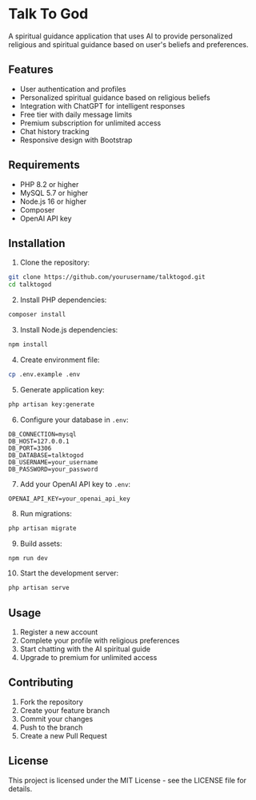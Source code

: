 # Talk To God

A spiritual guidance application that uses AI to provide personalized religious and spiritual guidance based on user's beliefs and preferences.

## Features

- User authentication and profiles
- Personalized spiritual guidance based on religious beliefs
- Integration with ChatGPT for intelligent responses
- Free tier with daily message limits
- Premium subscription for unlimited access
- Chat history tracking
- Responsive design with Bootstrap

## Requirements

- PHP 8.2 or higher
- MySQL 5.7 or higher
- Node.js 16 or higher
- Composer
- OpenAI API key

## Installation

1. Clone the repository:
```bash
git clone https://github.com/yourusername/talktogod.git
cd talktogod
```

2. Install PHP dependencies:
```bash
composer install
```

3. Install Node.js dependencies:
```bash
npm install
```

4. Create environment file:
```bash
cp .env.example .env
```

5. Generate application key:
```bash
php artisan key:generate
```

6. Configure your database in `.env`:
```
DB_CONNECTION=mysql
DB_HOST=127.0.0.1
DB_PORT=3306
DB_DATABASE=talktogod
DB_USERNAME=your_username
DB_PASSWORD=your_password
```

7. Add your OpenAI API key to `.env`:
```
OPENAI_API_KEY=your_openai_api_key
```

8. Run migrations:
```bash
php artisan migrate
```

9. Build assets:
```bash
npm run dev
```

10. Start the development server:
```bash
php artisan serve
```

## Usage

1. Register a new account
2. Complete your profile with religious preferences
3. Start chatting with the AI spiritual guide
4. Upgrade to premium for unlimited access

## Contributing

1. Fork the repository
2. Create your feature branch
3. Commit your changes
4. Push to the branch
5. Create a new Pull Request

## License

This project is licensed under the MIT License - see the LICENSE file for details.
